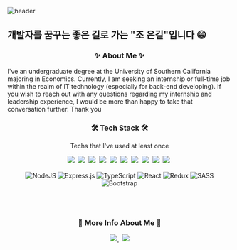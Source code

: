 ![header](https://capsule-render.vercel.app/api?type=soft&color=auto&height=150&section=header&text=Cho,Eun-Gil&fontSize=70&animation=twinkling)



##  개발자를 꿈꾸는 좋은 길로 가는 "조 은길"입니다 😄

<h3 align="center">✨ About Me    ✨</h3>
I've an undergraduate degree at the University of Southern California majoring in Economics.
Currently, I am seeking an internship or full-time job within the realm of IT technology (especially for back-end developing). 
If you wish to reach out with any questions regarding my internship and leadership experience, I would be more than happy to take that conversation further. Thank you




<h3 align="center">🛠 Tech Stack 🛠</h3>
<p align="center"> Techs that I've used at least once </p>


<p align="center">
  <img src="https://img.shields.io/badge/Python-3766AB?style=flat-square&logo=Python&logoColor=white"/></a>&nbsp 
  <img src="https://img.shields.io/badge/Java-007396?style=flat-square&logo=Java&logoColor=white"/></a>&nbsp 
  <img src="https://img.shields.io/badge/C++-00599C?style=flat-square&logo=C%2B%2B&logoColor=white"/></a>&nbsp 
  <img src="https://img.shields.io/badge/Javascript-ffb13b?style=flat-square&logo=javascript&logoColor=white"/></a>&nbsp 
  <img src="https://img.shields.io/badge/css-1572B6?style=flat-square&logo=css3&logoColor=white"/></a>&nbsp 
  <img src="https://img.shields.io/badge/SpringBoot-6DB33F?style=flat-square&logo=Spring&logoColor=white"/></a>&nbsp 
  <img src="https://img.shields.io/badge/Mysql-E6B91E?style=flat-square&logo=MySql&logoColor=white"/></a>&nbsp 
  <img src="https://img.shields.io/badge/HyperledgerFabric-DB3552?style=flat-square&logo=Hulu&logoColor=white"/></a>&nbsp 
  <img src="https://img.shields.io/badge/aws-333664?style=flat-square&logo=amazon-aws&logoColor=white"/></a>&nbsp 
  <img src="https://img.shields.io/badge/elasticsearch-005571?style=flat-square&logo=elasticsearch&logoColor=white"/></a>&nbsp 
  <br></br>
  <img alt="NodeJS" src="https://img.shields.io/badge/node.js%20-%2343853D.svg?&style=for-the-badge&logo=node.js&logoColor=white"/>
  <img alt="Express.js" src="https://img.shields.io/badge/express.js%20-%23404d59.svg?&style=for-the-badge"/>
  <img alt="TypeScript" src="https://img.shields.io/badge/typescript%20-%23007ACC.svg?&style=for-the-badge&logo=typescript&logoColor=white"/></a>
  <img alt="React" src="https://img.shields.io/badge/react%20-%2320232a.svg?&style=for-the-badge&logo=react&logoColor=%2361DAFB"/></a>
  <img alt="Redux" src="https://img.shields.io/badge/redux%20-%23593d88.svg?&style=for-the-badge&logo=redux&logoColor=white"/></a>
  <img alt="SASS" src="https://img.shields.io/badge/SASS%20-hotpink.svg?&style=for-the-badge&logo=SASS&logoColor=white"/>
  <img alt="Bootstrap" src="https://img.shields.io/badge/bootstrap%20-%23563D7C.svg?&style=for-the-badge&logo=bootstrap&logoColor=white"/>
</p>


<br></br>
<h3 align="center"> 🍒 More Info About Me 🍒 </h3>

<p align="center">
  <a href="https://velog.io/@gil0127"><img src="https://img.shields.io/badge/Tech%20Blog-11B48A?style=flat-square&logo=Vimeo&logoColor=white&link=https://velog.io/@gil0127"/>
 </a>&nbsp
<a href="mailto:zbvlxj2000@naver.com"><img src="https://img.shields.io/badge/Gmail-d14836?style=flat-square&logo=Gmail&logoColor=white&link=zbvlxj2000@naver.com"/></a>
</p>
  
<br></br>
